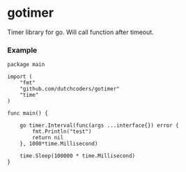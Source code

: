# gotimer
Timer library for go. Will call function after timeout.

### Example
```
package main

import (
    "fmt"
    "github.com/dutchcoders/gotimer"
    "time"
)

func main() {

    go timer.Interval(func(args ...interface{}) error {
        fmt.Println("test")
        return nil
    }, 1000*time.Millisecond)

    time.Sleep(100000 * time.Millisecond)
}
```
